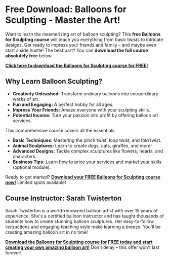 # Free Download: Balloons for Sculpting - Master the Art!

Want to learn the mesmerizing art of balloon sculpting? This **free Balloons for Sculpting course** will teach you everything from basic twists to intricate designs. Get ready to impress your friends and family – and maybe even start a side hustle! The best part? You can **download the full course absolutely free** below.

[**Click here to download the Balloons for Sculpting course for FREE!**](https://udemywork.com/balloons-for-sculpting)

## Why Learn Balloon Sculpting?

*   **Creativity Unleashed:** Transform ordinary balloons into extraordinary works of art.
*   **Fun and Engaging:** A perfect hobby for all ages.
*   **Impress Your Friends:** Amaze everyone with your sculpting skills.
*   **Potential Income:** Turn your passion into profit by offering balloon art services.

This comprehensive course covers all the essentials:

*   **Basic Techniques:** Mastering the pinch twist, loop twist, and fold twist.
*   **Animal Sculptures:** Learn to create dogs, cats, giraffes, and more!
*   **Advanced Designs:** Tackle complex sculptures like flowers, hearts, and characters.
*   **Business Tips:** Learn how to price your services and market your skills (optional module).

Ready to get started? **[Download your FREE Balloons for Sculpting course now!](https://udemywork.com/balloons-for-sculpting)** Limited spots available!

## Course Instructor: Sarah Twisterton

Sarah Twisterton is a world-renowned balloon artist with over 15 years of experience. She's a certified balloon instructor and has taught thousands of students how to create stunning balloon sculptures. Her easy-to-follow instructions and engaging teaching style make learning a breeze. You'll be creating amazing balloon art in no time!

[**Download the Balloons for Sculpting course for FREE today and start creating your own amazing balloon art!**](https://udemywork.com/balloons-for-sculpting) Don't delay – this offer won't last forever!
